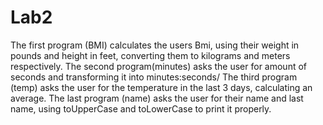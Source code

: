 # Lab2
The first program (BMI) calculates the users Bmi, using their weight in pounds and height in feet, converting them to kilograms and meters respectively.
The second program(minutes) asks the user for amount of seconds and transforming it into minutes:seconds/
The third program (temp) asks the user for the temperature in the last 3 days, calculating an average.
The last program (name) asks the user for their name and last name, using toUpperCase and toLowerCase to print it properly.
